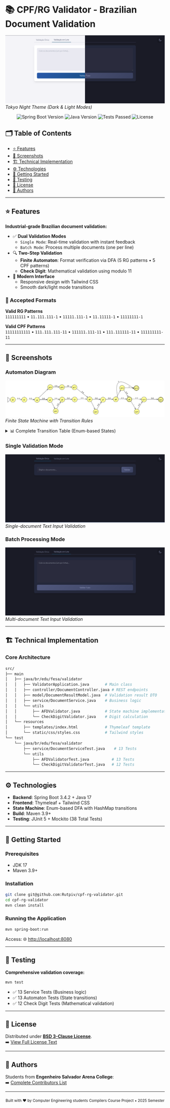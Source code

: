 # 📚 CPF/RG Validator - Brazilian Document Validation

![Tokyo Night Theme Preview](docs/images/theme-preview.png)  
*Tokyo Night Theme (Dark & Light Modes)*

<div align="center">
  <img alt="Spring Boot Version" src="https://img.shields.io/badge/Spring_Boot-3.4.2-green?logo=spring&style=for-the-badge" />
  <img alt="Java Version" src="https://img.shields.io/badge/Java-17-orange?logo=java&style=for-the-badge" />
  <img alt="Tests Passed" src="https://img.shields.io/badge/Tests-38%20✓-brightgreen?style=for-the-badge" />
  <img alt="License" src="https://img.shields.io/badge/License-BSD_3--Clause-blue?style=for-the-badge" />
</div>

## 🗂️ Table of Contents
- [⭐ Features](#-features)
- [📸 Screenshots](#-screenshots)
- [🏗️ Technical Implementation](#️-technical-implementation)
- [⚙️ Technologies](#️-technologies)
- [🚀 Getting Started](#-getting-started)
- [🧪 Testing](#-testing)
- [📜 License](#-license)
- [👥 Authors](#-authors)

---

## ⭐ Features
**Industrial-grade Brazilian document validation:**
- ✅ **Dual Validation Modes**
  - `Single Mode`: Real-time validation with instant feedback
  - `Batch Mode`: Process multiple documents (one per line)
- 🔍 **Two-Step Validation**
  - **Finite Automaton**: Format verification via DFA (5 RG patterns • 5 CPF patterns)
  - **Check Digit**: Mathematical validation using modulo 11
- 🎨 **Modern Interface**
  - Responsive design with Tailwind CSS
  - Smooth dark/light mode transitions

### 🔢 Accepted Formats
**Valid RG Patterns**  
`111111111` • `11.111.111-1` • `11111.111-1` • `11.11111-1` • `11111111-1`

**Valid CPF Patterns**  
`11111111111` • `111.111.111-11` • `111111.111-11` • `111.111111-11` • `111111111-11`

---

## 📸 Screenshots

### Automaton Diagram
![Automaton Diagram](docs/images/automaton.png)  
*Finite State Machine with Transition Rules*

<details>
  <summary>📊 Complete Transition Table (Enum-based States)</summary>

| State | 0-9      | x        | .        | -        |
|-------|----------|----------|----------|----------|
| → Q0  | Q1       | ❌       | ❌       | ❌       |
| Q1    | Q2       | ❌       | ❌       | ❌       |
| Q2    | Q3       | ❌       | Q12      | ❌       |
| Q3    | Q4       | ❌       | Q20      | ❌       |
| Q4    | Q5       | ❌       | ❌       | ❌       |
| Q5    | Q6       | ❌       | Q17      | ❌       |
| Q6    | Q7       | ❌       | Q25      | ❌       |
| Q7    | Q8       | ❌       | ❌       | ❌       |
| Q8    | Q9       | Q19      | ❌       | Q18      |
| Q9 *  | Q10      | ❌       | ❌       | Q26      |
| Q10   | Q11      | ❌       | ❌       | ❌       |
| Q11 * | ❌       | ❌       | ❌       | ❌       |
| Q12   | Q13      | ❌       | ❌       | ❌       |
| Q13   | Q14      | ❌       | ❌       | ❌       |
| Q14   | Q15      | ❌       | ❌       | ❌       |
| Q15   | Q16      | ❌       | Q17      | ❌       |
| Q16   | Q7       | ❌       | ❌       | ❌       |
| Q17   | Q16      | ❌       | ❌       | ❌       |
| Q18   | Q19      | Q19      | ❌       | ❌       |
| Q19 * | ❌       | ❌       | ❌       | ❌       |
| Q20   | Q21      | ❌       | ❌       | ❌       |
| Q21   | Q22      | ❌       | ❌       | ❌       |
| Q22   | Q23      | ❌       | ❌       | ❌       |
| Q23   | Q24      | ❌       | Q25      | ❌       |
| Q24   | Q8       | ❌       | ❌       | ❌       |
| Q25   | Q24      | ❌       | ❌       | ❌       |
| Q26   | Q10      | ❌       | ❌       | ❌       |

*(Implemented using Java Enums and HashMaps)*
</details>

### Single Validation Mode
![Single Validation](docs/images/single-mode.png)  
*Single-document Text Input Validation*

### Batch Processing Mode
![Batch Validation](docs/images/batch-mode.png)  
*Multi-document Text Input Validation*

---

## 🏗️ Technical Implementation

### Core Architecture
```bash
src/
├── main
│   ├── java/br/edu/fesa/validator
│   │   ├── ValidatorApplication.java       # Main class
│   │   ├── controller/DocumentController.java # REST endpoints
│   │   ├── model/DocumentResultModel.java  # Validation result DTO
│   │   ├── service/DocumentService.java    # Business logic
│   │   └── utils
│   │       ├── AFDValidator.java           # State machine implementation
│   │       └── CheckDigitValidator.java    # Digit calculation
│   └── resources
│       ├── templates/index.html            # Thymeleaf template
│       └── static/css/styles.css           # Tailwind styles
└── test
    └── java/br/edu/fesa/validator
        ├── service/DocumentServiceTest.java    # 13 Tests
        └── utils
            ├── AFDValidatorTest.java          # 13 Tests
            └── CheckDigitValidatorTest.java   # 12 Tests
```

---

## ⚙️ Technologies
- **Backend**: Spring Boot 3.4.2 + Java 17
- **Frontend**: Thymeleaf + Tailwind CSS
- **State Machine**: Enum-based DFA with HashMap transitions
- **Build**: Maven 3.9+
- **Testing**: JUnit 5 + Mockito (38 Total Tests)

---

## 🚀 Getting Started

### Prerequisites
- JDK 17
- Maven 3.9+

### Installation
```bash
git clone git@github.com:Rutpiv/cpf-rg-validator.git
cd cpf-rg-validator
mvn clean install
```

### Running the Application
```bash
mvn spring-boot:run
```
Access: 🌐 [http://localhost:8080](http://localhost:8080)

---

## 🧪 Testing
**Comprehensive validation coverage:**
```bash
mvn test
```
- ✅ 13 Service Tests (Business logic)
- ✅ 13 Automaton Tests (State transitions)
- ✅ 12 Check Digit Tests (Mathematical validation)

---

## 📜 License
Distributed under **[BSD 3-Clause License](./LICENSE)**.  
➡️ [View Full License Text](./LICENSE)

---

## 👥 Authors
Students from **Engenheiro Salvador Arena College**:  
➡️ [Complete Contributors List](./AUTHORS)

---

<div align="center">
  <sub>Built with ♥ by Computer Engineering students</sub>  
  <sub>Compilers Course Project • 2025 Semester</sub>
</div>
